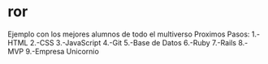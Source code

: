 # ror
Ejemplo con los mejores alumnos de todo el multiverso
Proximos Pasos:
1.-HTML
2.-CSS
3.-JavaScript
4.-Git
5.-Base de Datos
6.-Ruby
7.-Rails
8.-MVP
9.-Empresa Unicornio
